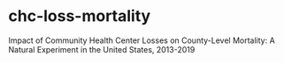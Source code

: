 # chc-loss-mortality
Impact of Community Health Center Losses on County-Level Mortality: A Natural Experiment in the United States, 2013-2019
